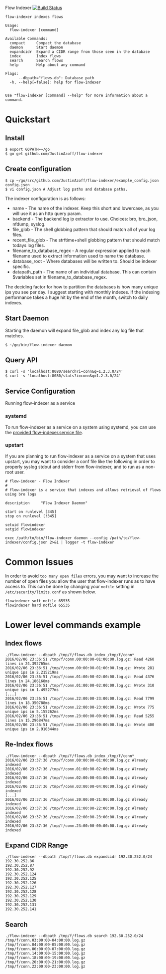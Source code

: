 Flow Indexer [![Build Status](https://travis-ci.org/JustinAzoff/flow-indexer.svg?branch=master)](https://travis-ci.org/JustinAzoff/flow-indexer)

    flow-indexer indexes flows

    Usage: 
      flow-indexer [command]

    Available Commands: 
      compact     Compact the database
      daemon      Start daemon
      expandcidr  Expand a CIDR range from those seen in the database
      index       Index flows
      search      Search flows
      help        Help about any command

    Flags:
          --dbpath="flows.db": Database path
      -h, --help[=false]: help for flow-indexer


    Use "flow-indexer [command] --help" for more information about a command.

# Quickstart

## Install

    $ export GOPATH=~/go
    $ go get github.com/JustinAzoff/flow-indexer

## Create configuration

    $ cp ~/go/src/github.com/JustinAzoff/flow-indexer/example_config.json config.json
    $ vi config.json # Adjust log paths and database paths.

The indexer configuration is as follows:

* name - The name of the indexer. Keep this short and lowercase, as you will use it as an http query param.
* backend - The backend log ip extractor to use. Choices: bro, bro\_json, nfdump, syslog.
* file\_glob - The shell globbing pattern that should match all of your log files.
* recent\_file\_glob - The strftime+shell globbing pattern that should match todays log files.
* filename\_to\_database\_regex - A regular expression applied to each filename used to extract information used to name the database.
* database\_root - Where databases will be written to.  Should be indexer specific.
* datapath\_path - The name of an individual database.  This can contain $variables set in filename\_to\_database\_regex.

The deciding factor for how to partition the databases is how many unique ips
you see per day.  I suggest starting with monthly indexes.  If the indexing
performance takes a huge hit by the end of the month, switch to daily indexes.

## Start Daemon

Starting the daemon will expand file\_glob and index any log file that matches.

    $ ~/go/bin/flow-indexer daemon

## Query API

    $ curl -s 'localhost:8080/search?i=conn&q=1.2.3.0/24'
    $ curl -s 'localhost:8080/stats?i=conn&q=1.2.3.0/24'

## Service Configuration
Running flow-indexer as a service

### systemd

To run flow-indexer as a service on a system using systemd, you can use the
[provided flow-indexer.service file](./flow-indexer.service).

### upstart

If you are planning to run flow-indexer as a service on a system that uses
upstart, you may want to consider a conf file like the following in order
to properly syslog stdout and stderr from flow-indexer, and to run as a
non-root user.
```
# flow-indexer - Flow Indexer
#
# flow-indexer is a service that indexes and allows retrieval of flows using bro logs

description     "Flow Indexer Daemon"

start on runlevel [345]
stop on runlevel [!345]

setuid flowindexer
setgid flowindexer

exec /path/to/bin/flow-indexer daemon --config /path/to/flow-indexer/config.json 2>&1 | logger -t flow-indexer
```

# Common Issues
In order to avoid `too many open files` errors, you may want to increase the
number of open files you allow the user that flow-indexer runs as to have
access to.  This can be done by changing your `nofile` setting in
`/etc/security/limits.conf` as shown below.
```
flowindexer soft nofile 65535
flowindexer hard nofile 65535
```

Lower level commands example
============================

Index flows
-----------

    ./flow-indexer --dbpath /tmp/f/flows.db index /tmp/f/conn*
    2016/02/06 23:36:51 /tmp/f/conn.00:00:00-01:00:00.log.gz: Read 4260 lines in 24.392765ms
    2016/02/06 23:36:51 /tmp/f/conn.00:00:00-01:00:00.log.gz: Wrote 281 unique ips in 2.215219ms
    2016/02/06 23:36:51 /tmp/f/conn.01:00:00-02:00:00.log.gz: Read 4376 lines in 24.186168ms
    2016/02/06 23:36:51 /tmp/f/conn.01:00:00-02:00:00.log.gz: Wrote 310 unique ips in 1.495277ms
    [...]
    2016/02/06 23:36:51 /tmp/f/conn.22:00:00-23:00:00.log.gz: Read 7799 lines in 18.350788ms
    2016/02/06 23:36:51 /tmp/f/conn.22:00:00-23:00:00.log.gz: Wrote 775 unique ips in 5.155262ms
    2016/02/06 23:36:51 /tmp/f/conn.23:00:00-00:00:00.log.gz: Read 5255 lines in 15.296847ms
    2016/02/06 23:36:51 /tmp/f/conn.23:00:00-00:00:00.log.gz: Wrote 400 unique ips in 2.910344ms

Re-Index flows
--------------

    ./flow-indexer --dbpath /tmp/f/flows.db index /tmp/f/conn*
    2016/02/06 23:37:36 /tmp/f/conn.00:00:00-01:00:00.log.gz Already indexed
    2016/02/06 23:37:36 /tmp/f/conn.01:00:00-02:00:00.log.gz Already indexed
    2016/02/06 23:37:36 /tmp/f/conn.02:00:00-03:00:00.log.gz Already indexed
    2016/02/06 23:37:36 /tmp/f/conn.03:00:00-04:00:00.log.gz Already indexed
    [...]
    2016/02/06 23:37:36 /tmp/f/conn.20:00:00-21:00:00.log.gz Already indexed
    2016/02/06 23:37:36 /tmp/f/conn.21:00:00-22:00:00.log.gz Already indexed
    2016/02/06 23:37:36 /tmp/f/conn.22:00:00-23:00:00.log.gz Already indexed
    2016/02/06 23:37:36 /tmp/f/conn.23:00:00-00:00:00.log.gz Already indexed

Expand CIDR Range
-----------------

    ./flow-indexer --dbpath /tmp/f/flows.db expandcidr 192.30.252.0/24
    192.30.252.86
    192.30.252.87
    192.30.252.92
    192.30.252.124
    192.30.252.125
    192.30.252.126
    192.30.252.127
    192.30.252.128
    192.30.252.129
    192.30.252.130
    192.30.252.131
    192.30.252.141

Search
------

    ./flow-indexer --dbpath /tmp/f/flows.db search 192.30.252.0/24
    /tmp/f/conn.03:00:00-04:00:00.log.gz
    /tmp/f/conn.04:00:00-05:00:00.log.gz
    /tmp/f/conn.06:00:00-07:00:00.log.gz
    /tmp/f/conn.14:00:00-15:00:00.log.gz
    /tmp/f/conn.18:00:00-19:00:00.log.gz
    /tmp/f/conn.20:00:00-21:00:00.log.gz
    /tmp/f/conn.22:00:00-23:00:00.log.gz

